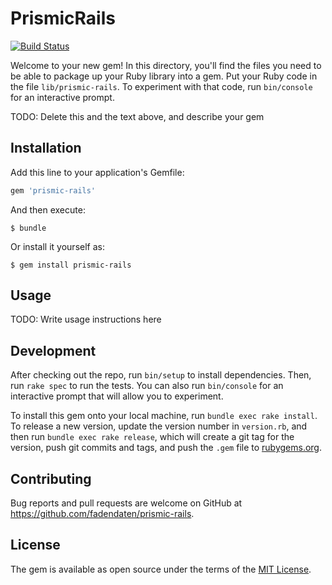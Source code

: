 # PrismicRails
[![Build Status](https://travis-ci.org/fadendaten/prismic-rails.svg?branch=master)](https://travis-ci.org/fadendaten/prismic-rails)

Welcome to your new gem! In this directory, you'll find the files you need to be able to package up your Ruby library into a gem. Put your Ruby code in the file `lib/prismic-rails`. To experiment with that code, run `bin/console` for an interactive prompt.

TODO: Delete this and the text above, and describe your gem

## Installation

Add this line to your application's Gemfile:

```ruby
gem 'prismic-rails'
```

And then execute:

    $ bundle

Or install it yourself as:

    $ gem install prismic-rails

## Usage

TODO: Write usage instructions here

## Development

After checking out the repo, run `bin/setup` to install dependencies. Then, run `rake spec` to run the tests. You can also run `bin/console` for an interactive prompt that will allow you to experiment.

To install this gem onto your local machine, run `bundle exec rake install`. To release a new version, update the version number in `version.rb`, and then run `bundle exec rake release`, which will create a git tag for the version, push git commits and tags, and push the `.gem` file to [rubygems.org](https://rubygems.org).

## Contributing

Bug reports and pull requests are welcome on GitHub at https://github.com/fadendaten/prismic-rails.


## License

The gem is available as open source under the terms of the [MIT License](http://opensource.org/licenses/MIT).

